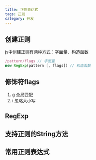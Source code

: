 ```yaml
---
title: 正则表达式
tags: 正则
category: 开发
---
```


## 创建正则
js中创建正则有两种方式：字面量、构造函数
```javascript
/pattern/flags // 字面量
new RegExp(pattern [, flags]) // 构造函数
```

## 修饰符flags

1. g 全局匹配
2. i 忽略大小写

## RegExp

## 支持正则的String方法

## 常用正则表达式
